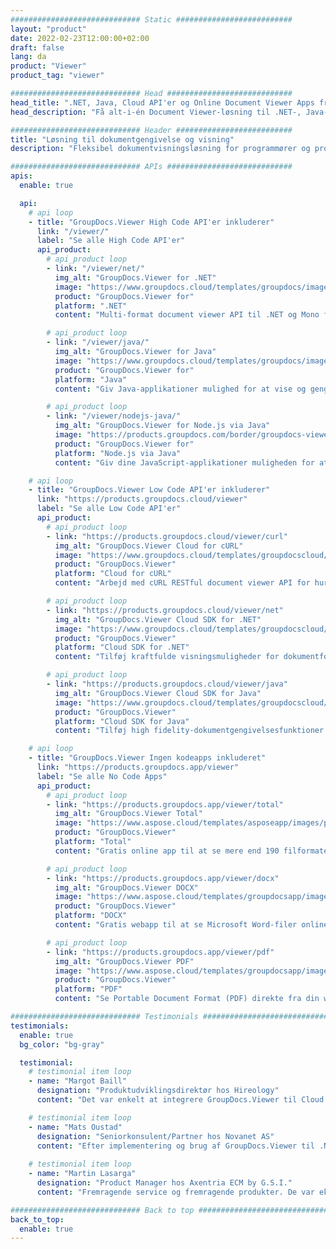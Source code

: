 ```yaml
---
############################# Static ##########################
layout: "product"
date: 2022-02-23T12:00:00+02:00
draft: false
lang: da
product: "Viewer"
product_tag: "viewer"

############################# Head ############################
head_title: ".NET, Java, Cloud API'er og Online Document Viewer Apps fra GroupDocs"
head_description: "Få alt-i-én Document Viewer-løsning til .NET-, Java- og Cloud-applikationer. Se almindelige dokumentformater online ved hjælp af en simpel træk og slip-funktion."

############################# Header ##########################
title: "Løsning til dokumentgengivelse og visning"
description: "Fleksibel dokumentvisningsløsning for programmører og professionelle til at gengive og vise udbredte filformater overalt."

############################# APIs ############################
apis:
  enable: true

  api:
    # api loop
    - title: "GroupDocs.Viewer High Code API'er inkluderer"
      link: "/viewer/"
      label: "Se alle High Code API'er"
      api_product:
        # api_product loop
        - link: "/viewer/net/"
          img_alt: "GroupDocs.Viewer for .NET"
          image: "https://www.groupdocs.cloud/templates/groupdocs/images/product-logos/groupdocs-viewer-net.png"
          product: "GroupDocs.Viewer for"
          platform: ".NET"
          content: "Multi-format document viewer API til .NET og Mono frameworks til at gengive 190+ populære filformater fra dine applikationer."

        # api_product loop
        - link: "/viewer/java/"
          img_alt: "GroupDocs.Viewer for Java"
          image: "https://www.groupdocs.cloud/templates/groupdocs/images/product-logos/groupdocs-viewer-java.png"
          product: "GroupDocs.Viewer for"
          platform: "Java"
          content: "Giv Java-applikationer mulighed for at vise og gengive dokumenter til at vise en bred vifte af dokumenter, billeder og diagrammer."

        # api_product loop
        - link: "/viewer/nodejs-java/"
          img_alt: "GroupDocs.Viewer for Node.js via Java"
          image: "https://products.groupdocs.com/border/groupdocs-viewer-nodejs-java.svg"
          product: "GroupDocs.Viewer for"
          platform: "Node.js via Java"
          content: "Giv dine JavaScript-applikationer muligheden for at vise forskellige Microsoft Office-dokumenter, PDF og billeder for en engagerende brugeroplevelse."

    # api loop
    - title: "GroupDocs.Viewer Low Code API'er inkluderer"
      link: "https://products.groupdocs.cloud/viewer"
      label: "Se alle Low Code API'er"
      api_product:
        # api_product loop
        - link: "https://products.groupdocs.cloud/viewer/curl"
          img_alt: "GroupDocs.Viewer Cloud for cURL"
          image: "https://www.groupdocs.cloud/templates/groupdocscloud/images/sdk/272x272/groupdocs_viewer-for-curl.png"
          product: "GroupDocs.Viewer"
          platform: "Cloud for cURL"
          content: "Arbejd med cURL RESTful document viewer API for hurtigt at gengive og vise Microsoft Office, PDF og andre almindelige filformater i dine applikationer."

        # api_product loop
        - link: "https://products.groupdocs.cloud/viewer/net"
          img_alt: "GroupDocs.Viewer Cloud SDK for .NET"
          image: "https://www.groupdocs.cloud/templates/groupdocscloud/images/sdk/272x272/groupdocs_viewer-for-net.png"
          product: "GroupDocs.Viewer"
          platform: "Cloud SDK for .NET"
          content: "Tilføj kraftfulde visningsmuligheder for dokumentformater i .NET-applikationer ved hjælp af Cloud SDK til .NET. Se dokumenter i HTML, PDF eller som billede."

        # api_product loop
        - link: "https://products.groupdocs.cloud/viewer/java"
          img_alt: "GroupDocs.Viewer Cloud SDK for Java"
          image: "https://www.groupdocs.cloud/templates/groupdocscloud/images/sdk/272x272/groupdocs_viewer-for-java.png"
          product: "GroupDocs.Viewer"
          platform: "Cloud SDK for Java"
          content: "Tilføj high fidelity-dokumentgengivelsesfunktioner til dine java-applikationer med specialdesignet dokumentfremviser SDK til Java."

    # api loop
    - title: "GroupDocs.Viewer Ingen kodeapps inkluderet" 
      link: "https://products.groupdocs.app/viewer"
      label: "Se alle No Code Apps"
      api_product:
        # api_product loop
        - link: "https://products.groupdocs.app/viewer/total"
          img_alt: "GroupDocs.Viewer Total"
          image: "https://www.aspose.cloud/templates/asposeapp/images/products/logo/aspose_viewer-app.png"
          product: "GroupDocs.Viewer"
          platform: "Total"
          content: "Gratis online app til at se mere end 190 filformater fra enhver browser efter eget valg."

        # api_product loop
        - link: "https://products.groupdocs.app/viewer/docx"
          img_alt: "GroupDocs.Viewer DOCX"
          image: "https://www.aspose.cloud/templates/groupdocsapp/images/products/logo/groupdocs_words-app.png"
          product: "GroupDocs.Viewer"
          platform: "DOCX"
          content: "Gratis webapp til at se Microsoft Word-filer online fra enhver enhed."

        # api_product loop
        - link: "https://products.groupdocs.app/viewer/pdf"
          img_alt: "GroupDocs.Viewer PDF"
          image: "https://www.aspose.cloud/templates/groupdocsapp/images/products/logo/groupdocs_pdf-app.png"
          product: "GroupDocs.Viewer"
          platform: "PDF"
          content: "Se Portable Document Format (PDF) direkte fra din webbrowser."

############################# Testimonials ###############################
testimonials:
  enable: true
  bg_color: "bg-gray"

  testimonial:
    # testimonial item loop
    - name: "Margot Baill"
      designation: "Produktudviklingsdirektør hos Hireology"
      content: "Det var enkelt at integrere GroupDocs.Viewer til Cloud API med deres fantastiske Ruby SDK. Der er ikke så mange virksomheder derude, som er villige til at arbejde sammen med os om det, vi ønsker. Det er et godt partnerskab."

    # testimonial item loop
    - name: "Mats Oustad"
      designation: "Seniorkonsulent/Partner hos Novanet AS"
      content: "Efter implementering og brug af GroupDocs.Viewer til .NET i projektet ser det ud til at fungere meget godt. Jeg har testet med en masse dokumenter og indtil videre så godt. Alt, hvad jeg har kastet efter det, gengives pænt og ser lige så godt ud, som det ville gøre i en PDF-fremviser eller MS Word."
              
    # testimonial item loop
    - name: "Martin Lasarga"
      designation: "Product Manager hos Axentria ECM by G.S.I."
      content: "Fremragende service og fremragende produkter. De var ekstremt hjælpsomme og lydhøre under GroupDocs.Viewer til .NET implementeringsprocessen, kan ikke anbefale dem stærkt nok."

############################# Back to top ###############################
back_to_top:
  enable: true
---
```

